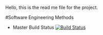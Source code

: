 Hello, this is the read me file for the project.

#Software Engineering Methods

- Master Build Status [![Build Status](https://travis-ci.com/AidanGoldie7/sem.svg?branch=master)](https://travis-ci.com/AidanGoldie7/sem)